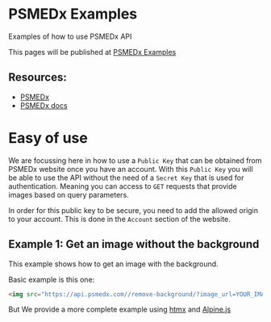 # PSMEDx Examples

Examples of how to use PSMEDx API

This pages will be published at [PSMEDx Examples](https://s3.amazonaws.com/www.gallardo.solutions/psmedx-examples/index.html)

## Resources:
- [PSMEDx](https://psmedx.com)
- [PSMEDx docs](https://psmedx.com/docs)


# Easy of use

We are focussing here in how to use a `Public Key` that can be obtained from PSMEDx website once you have an account.
With this `Public Key` you will be able to use the API without the need of a `Secret Key` that is used for authentication.
Meaning you can access to `GET` requests that provide images based on query parameters.

In order for this public key to be secure, you need to add the allowed origin to your account. This is done in the `Account` section of the website.

## Example 1: Get an image without the background

This example shows how to get an image with the background.

Basic example is this one:

```html
<img src="https://api.psmedx.com//remove-background/?image_url=YOUR_IMAGE_URL&pub_api_key=YOUR_PUBLIC_KEY" />
```

But We provide a more complete example using [htmx](https://htmx.org/) and [Alpine.js](https://alpinejs.dev/)

